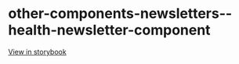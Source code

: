 # other-components-newsletters--health-newsletter-component

[View in storybook](https://raw.githack.com/Independent-Digital-News-and-Media-Ltd/indy-pwamp-sb/PR-1929-sb/index.html?path=/story/other-components-newsletters--health-newsletter-component)